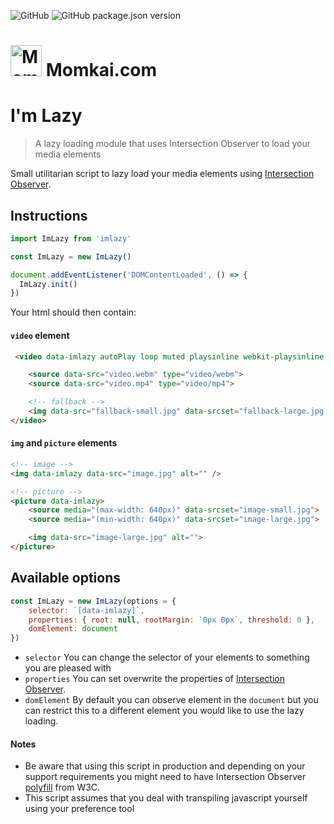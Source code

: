 ![GitHub](https://img.shields.io/github/license/Momkai/imlazy.svg?style=flat-square)
![GitHub package.json version](https://img.shields.io/github/package-json/v/Momkai/imlazy.svg?style=flat-square)

<img src="https://cloud.githubusercontent.com/assets/382735/8745724/e4b7dbf6-2c82-11e5-90da-0fe62d912bb2.png" alt="Momkai" width="50"/> Momkai.com
=======

# I'm Lazy

> A lazy loading module that uses Intersection Observer to load your media elements

Small utilitarian script to lazy load your media elements using [Intersection Observer](https://developer.mozilla.org/en-US/docs/Web/API/IntersectionObserver).

## Instructions

```js
import ImLazy from 'imlazy'

const ImLazy = new ImLazy()

document.addEventListener('DOMContentLoaded', () => {
  ImLazy.init()
})

```

Your html should then contain:

#### `video` element

```html
 <video data-imlazy autoPlay loop muted playsinline webkit-playsinline poster="poster.jpg">

    <source data-src="video.webm" type="video/webm">
    <source data-src="video.mp4" type="video/mp4">

    <!-- fallback -->
    <img data-src="fallback-small.jpg" data-srcset="fallback-large.jpg 980w" alt="">
</video>

```

#### `img` and `picture` elements

```html
<!-- image -->
<img data-imlazy data-src="image.jpg" alt="" />

<!-- picture -->
<picture data-imlazy>
    <source media="(max-width: 640px)" data-srcset="image-small.jpg">
    <source media="(min-width: 640px)" data-srcset="image-large.jpg">

    <img data-src="image-large.jpg" alt="">
</picture>
```

## Available options

```js
const ImLazy = new ImLazy(options = {
    selector: `[data-imlazy]`,
    properties: { root: null, rootMargin: `0px 0px`, threshold: 0 },
    domElement: document
})
```

- `selector`
You can change the selector of your elements to something you are pleased with
- `properties`
You can set overwrite the properties of [Intersection Observer](https://developer.mozilla.org/en-US/docs/Web/API/IntersectionObserver#Properties).
- `domElement`
By default you can observe element in the `document` but you can restrict this to a different element you would like to use the lazy loading.


#### Notes

- Be aware that using this script in production and depending on your support requirements you might need to have Intersection Observer [polyfill](https://github.com/w3c/IntersectionObserver/tree/master/polyfill) from W3C.
- This script assumes that you deal with transpiling javascript yourself using your preference tool

